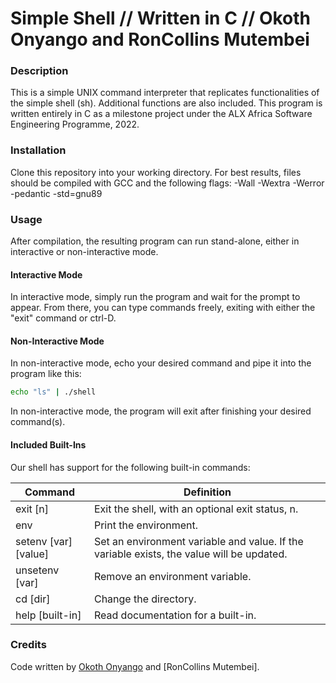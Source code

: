 # Simple Shell // Written in C // Okoth Onyango and RonCollins Mutembei

### Description

This is a simple UNIX command interpreter that replicates functionalities of the simple shell (sh). Additional functions are also included. This program is written entirely in C as a milestone project under the  ALX Africa Software Engineering Programme, 2022.

### Installation

Clone this repository into your working directory. For best results, files should be compiled with GCC and the following flags: -Wall -Wextra -Werror -pedantic -std=gnu89

### Usage

After compilation, the resulting program can run stand-alone, either in interactive or non-interactive mode.

#### Interactive Mode

In interactive mode, simply run the program and wait for the prompt to appear. From there, you can type commands freely, exiting with either the "exit" command or ctrl-D.

#### Non-Interactive Mode

In non-interactive mode, echo your desired command and pipe it into the program like this:

```sh
echo "ls" | ./shell
```

In non-interactive mode, the program will exit after finishing your desired command(s).

#### Included Built-Ins

Our shell has support for the following built-in commands:

| Command             | Definition                                                                                |
| ------------------- | ----------------------------------------------------------------------------------------- |
| exit [n]            | Exit the shell, with an optional exit status, n.                                          |
| env                 | Print the environment.                                                                    |
| setenv [var][value] | Set an environment variable and value. If the variable exists, the value will be updated. |
| unsetenv [var]      | Remove an environment variable.                                                           |
| cd [dir]            | Change the directory.                                                                     |
| help [built-in]     | Read documentation for a built-in.                                                        |


### Credits

Code written by [Okoth Onyango]([https://github.com/OkothOnyango]) and [RonCollins Mutembei].
